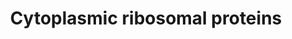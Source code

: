 ---
annotations:
- type: Pathway Ontology
  value: ribosome biogenesis pathway
authors:
- Kdahlquist
- MaintBot
- Christine Chichester
- Khanspers
- Eweitz
description: ''
last-edited: 2021-05-15
organisms:
- Drosophila melanogaster
redirect_from:
- /index.php/Pathway:WP20
- /instance/WP20
schema-jsonld:
- '@context': https://schema.org/
  '@id': https://wikipathways.github.io/pathways/WP20.html
  '@type': Dataset
  creator:
    '@type': Organization
    name: WikiPathways
  description: ''
  keywords:
  - RpL6
  - RpL8
  - RPL18A
  - RpL10Ab
  - RPL29
  - RPL36
  - RPS27
  - oho23B
  - RpS5a
  - S6kII
  - RPL36A
  - RpS10b
  - RpS11
  - RPS6KA2
  - RpL31
  - RpL17
  - RPL3L
  - RPS14
  - RPL19
  - RPS6KB2
  - RPS4Y1
  - RpL22
  - RPL10
  - RpL4
  - RpL30
  - RpL35A
  - RpL34a
  - mRpL19
  - RpL28
  - RPS6KA1
  - RpL23
  - RpLP0
  - RpL35
  - RpS20
  - RpLP1
  - RPS26
  - RpL24
  - RPS25
  - RpS18
  - RpL37a
  - RpL18
  - RpL27
  - RpL14
  - RPL15
  - RpS9
  - RpS13
  - RpS15
  - RpLP2
  - RPL23A
  - RpL38
  - RpS24
  - sop
  - RPL21
  - RpS27A
  - RpS6
  - RpL13A
  - RpL40
  - RPS28
  - RPL39
  - RpS17
  - RpS16
  - RpS19b
  - RpS3
  - RpS23
  - RPL12
  - S6k
  - RpL13
  - RPS15A
  - RpS12
  - RpS4
  - RPL41
  - RpS30
  - RpL11
  - RpL26
  - RPL7A
  - RpL9
  - RPS6KA6
  - RpL5
  - RpL32
  - sta
  - RPS7
  - RpS3A
  - RpS8
  - RpL37A
  - RPL7
  - RpS29
  - RpL3
  - RPL27A
  license: CC0
  name: Cytoplasmic ribosomal proteins
seo: CreativeWork
title: Cytoplasmic ribosomal proteins
wpid: WP20
---